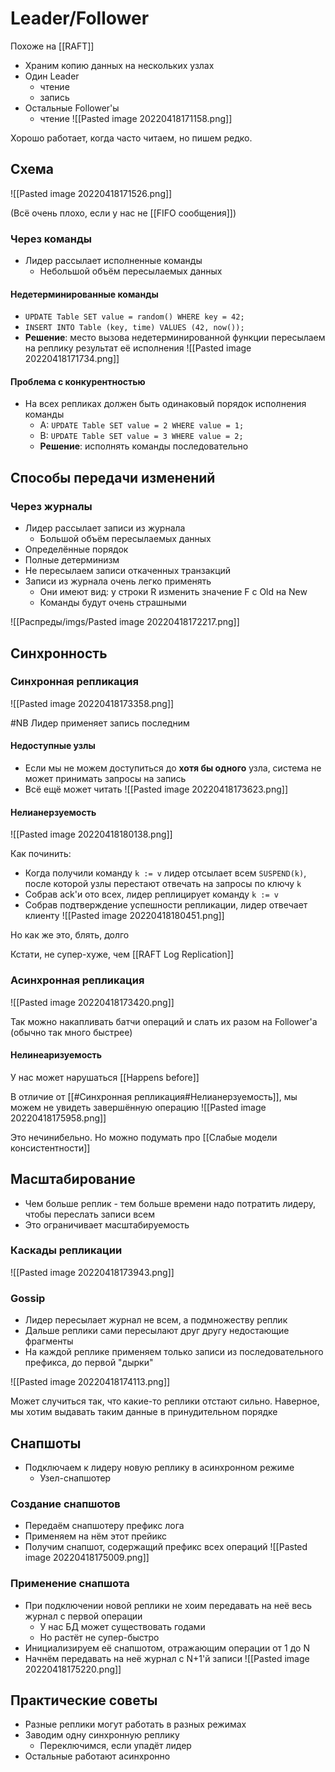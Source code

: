 # Leader/Follower
Похоже на [[RAFT]]

* Храним копию данных на нескольких узлах
* Один Leader
	* чтение
	* запись
* Остальные Follower'ы
	* чтение
![[Pasted image 20220418171158.png]]

Хорошо работает, когда часто читаем, но пишем редко.

## Схема
![[Pasted image 20220418171526.png]]

(Всё очень плохо, если у нас не [[FIFO  сообщения]])

### Через команды
* Лидер рассылает исполненные команды
	* Небольшой объём пересылаемых данных

#### Недетерминированные команды

* `UPDATE Table SET value = random() WHERE key = 42;`
* `INSERT INTO Table (key, time) VALUES (42, now());`
* **Решение**: место вызова недетерминированной функции пересылаем на реплику результат её исполнения
![[Pasted image 20220418171734.png]]
	
#### Проблема с конкурентностью
* На всех репликах должен быть одинаковый порядок исполнения команды
	* A: `UPDATE Table SET value = 2 WHERE value = 1;`
	* B: `UPDATE Table SET value = 3 WHERE value = 2;`
	* **Решение**: исполнять команды последовательно

## Способы передачи изменений
### Через журналы
* Лидер рассылает записи из журнала
	* Большой объём пересылаемых данных
* Определённые порядок
* Полные детерминизм
* Не пересылаем записи откаченных транзакций
* Записи из журнала очень легко применять
	* Они имеют вид: у строки R изменить значение F с Old на New
	* Команды будут очень страшными

![[Распреды/imgs/Pasted image 20220418172217.png]]

## Синхронность
### Синхронная репликация
![[Pasted image 20220418173358.png]]

#NB Лидер применяет запись последним

#### Недоступные узлы
* Если мы не можем доступиться до **хотя бы одного** узла, система не может принимать запросы на запись
* Всё ещё может читать
![[Pasted image 20220418173623.png]]

#### Нелианерзуемость
![[Pasted image 20220418180138.png]]

Как починить:
* Когда получили команду `k := v` лидер отсылает всем `SUSPEND(k)`, после которой узлы перестают отвечать на запросы по ключу `k`
* Собрав ack'и ото всех, лидер реплицирует команду `k := v`
* Собрав подтверждение успешности репликации, лидер отвечает клиенту
![[Pasted image 20220418180451.png]]

Но как же это, блять, долго

Кстати, не супер-хуже, чем [[RAFT Log Replication]]

### Асинхронная репликация
![[Pasted image 20220418173420.png]]

Так можно накапливать батчи операций и слать их разом на Follower'а (обычно так много быстрее)

#### Нелинеаризуемость

У нас может нарушаться [[Happens before]]

В отличие от [[#Синхронная репликация#Нелианерзуемость]], мы можем не увидеть завершённую операцию
![[Pasted image 20220418175958.png]]

Это нечинибельно. Но можно подумать про [[Слабые модели консистентности]]

## Масштабирование
* Чем больше реплик - тем больше времени надо потратить лидеру, чтобы переслать записи всем
* Это ограничивает масштабируемость

### Каскады репликации
![[Pasted image 20220418173943.png]]

### Gossip
* Лидер пересылает журнал не всем, а подмножеству реплик
* Дальше реплики сами пересылают друг другу недостающие фрагменты
* На каждой реплике применяем только записи из последовательного префикса, до первой "дырки"

![[Pasted image 20220418174113.png]]

Может случиться так, что какие-то реплики отстают сильно. Наверное, мы хотим выдавать таким данные в принудительном порядке

##  Снапшоты

* Подключаем к лидеру новую реплику в асинхронном режиме
	* Узел-снапшотер

### Создание снапшотов
* Передаём снапшотеру префикс лога
* Применяем на нём этот прейикс
* Получим снапшот, содержащий префикс всех операций
![[Pasted image 20220418175009.png]]

### Применение снапшота
* При подключении новой реплики не хоим передавать на неё весь журнал с первой операции
	* У нас БД может существовать годами
	* Но растёт не супер-быстро
* Инициализируем её снапшотом, отражающим операции от 1 до N
* Начнём передавать на неё журнал с N+1'й записи
![[Pasted image 20220418175220.png]]

## Практические советы
* Разные реплики могут работать в разных режимах
* Заводим одну синхронную реплику
	* Переключимся, если упадёт лидер
* Остальные работают асинхронно

